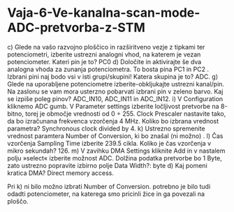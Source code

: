 # Vaja-6-Ve-kanalna-scan-mode-ADC-pretvorba-z-STM
c) Glede na vašo razvojno ploščico in razširitveno vezje z tipkami ter
potenciometri, izberite ustrezni analogni vhod, na katerem je vezan
potenciometer. Kateri pin je to? PC0
d) Določite in aktivirajte še dva analogna vhoda za zunanja potenciometra. To
bosta pina PC1 in PC2 .
Izbrani pini naj bodo vsi v isti grupi/skupini! Katera skupina je to? ADC.
g) Glede na uporabljene potenciometre izberite-obkljukajte ustrezni kanal/pin. Na zaslonu se vam mora
usterzno pobarvati izbrani pin v zeleno barvo. Kaj se izpiše poleg pinov? ADC_IN10, ADC_IN11 in
ADC_IN12.
i) V Configuration kliknemo ADC gumb. V Parameter settings izberite ločljivost pretvorbe na 8-bitno, torej
je območje vrednosti od 0 ÷ 255. Clock Prescaler nastavite tako, da bo izračunana frekvenca vzorčenja 4
MHz. Koliko bo izbrana vrednost parametra? Synchronous clock divided by 4.
k) Ustrezno spremenite vrednost paramtera Number of Conversion, ki bo znašal (ni možno) .
l) Čas vzorčenja Sampling Time izberite 239.5 cikla. Koliko je čas vzorčenja v mikro sekundah?
126.
m) V zavihku DMA Settings kliknite Add in v nastalem polju »select« izberite možnost ADC. Dolžina podatka
pretvorbe bo 1 Byte, zato ustrezno popravite izbirno polje Data Width?: byte
d) Kaj pomeni kratica DMA? Direct memory access.


Pri k) ni bilo možno izbrati Number of Conversion. potrebno je bilo tudi odadti potenciometer, na katerega smo pricinli žice in ga povezali na ploščo.
